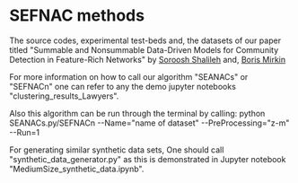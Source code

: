 # SEFNAC methods


The source codes, experimental test-beds and, the datasets of our paper titled 
"Summable and Nonsummable Data-Driven Models for Community Detection in Feature-Rich Networks"
by [Soroosh Shalileh](https://www.hse.ru/en/org/persons/316426865) and, [Boris Mirkin](https://www.hse.ru/en/staff/bmirkin)


For more information on how to call our algorithm "SEANACs" or "SEFNACn" one can 
refer to any the demo jupyter notebooks "clustering_results_Lawyers". 

Also this algorithm can be run through the terminal by calling:
  python SEANACs.py/SEFNACn --Name="name of dataset" --PreProcessing="z-m" --Run=1 


For generating similar synthetic data sets, One should call "synthetic_data_generator.py" as 
this is demonstrated in Jupyter notebook "MediumSize_synthetic_data.ipynb".

